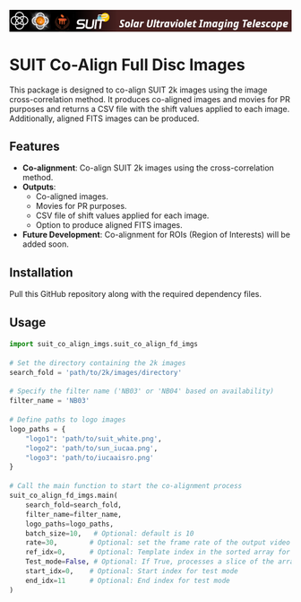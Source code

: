 ![](Assests/suit_github.png)
# SUIT Co-Align Full Disc Images

This package is designed to co-align SUIT 2k images using the image cross-correlation method. It produces co-aligned images and movies for PR purposes and returns a CSV file with the shift values applied to each image. Additionally, aligned FITS images can be produced.

## Features

- **Co-alignment**: Co-align SUIT 2k images using the cross-correlation method.
- **Outputs**:
  - Co-aligned images.
  - Movies for PR purposes.
  - CSV file of shift values applied for each image.
  - Option to produce aligned FITS images.
- **Future Development**: Co-alignment for ROIs (Region of Interests) will be added soon.

## Installation

Pull this GitHub repository along with the required dependency files.

## Usage

```python
import suit_co_align_imgs.suit_co_align_fd_imgs

# Set the directory containing the 2k images
search_fold = 'path/to/2k/images/directory'

# Specify the filter name ('NB03' or 'NB04' based on availability)
filter_name = 'NB03'

# Define paths to logo images
logo_paths = {
    "logo1": 'path/to/suit_white.png',
    "logo2": 'path/to/sun_iucaa.png',
    "logo3": 'path/to/iucaaisro.png'
}

# Call the main function to start the co-alignment process
suit_co_align_fd_imgs.main(
    search_fold=search_fold,
    filter_name=filter_name,
    logo_paths=logo_paths,
    batch_size=10,   # Optional: default is 10
    rate=30,        # Optional: set the frame rate of the output video
    ref_idx=0,      # Optional: Template index in the sorted array for cross-correlation
    Test_mode=False, # Optional: If True, processes a slice of the array for testing
    start_idx=0,    # Optional: Start index for test mode
    end_idx=11      # Optional: End index for test mode
)
